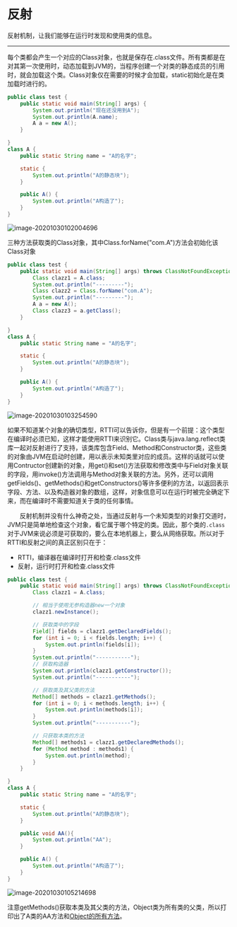 # 反射

反射机制，让我们能够在运行时发现和使用类的信息。

------------

每个类都会产生一个对应的Class对象，也就是保存在.class文件。所有类都是在对其第一次使用时，动态加载到JVM的，当程序创建一个对类的静态成员的引用时，就会加载这个类。Class对象仅在需要的时候才会加载，static初始化是在类加载时进行的。

```Java
public class test {
    public static void main(String[] args) {
        System.out.println("现在还没用到A");
        System.out.println(A.name);
        A a = new A();
    }

}
class A {
    public static String name = "A的名字";

    static {
        System.out.println("A的静态块");
    }

    public A() {
        System.out.println("A构造了");
    }
}
```

![image-20201030102004696](C:%5CUsers%5C%E6%9D%8E%E4%BD%B3%E5%BA%86%5CDesktop%5C%E7%AC%94%E8%AE%B0%E6%9C%AC%5C%E5%9B%BE%E7%89%87%E5%BA%93%5Cimage-20201030102004696.png)



三种方法获取类的Class对象，其中Class.forName("com.A")方法会初始化该Class对象

```Java
public class test {
    public static void main(String[] args) throws ClassNotFoundException {
        Class clazz1 = A.class;
        System.out.println("---------");
        Class clazz2 = Class.forName("com.A");
        System.out.println("---------");
        A a = new A();
        Class clazz3 = a.getClass();
    }

}
class A {
    public static String name = "A的名字";

    static {
        System.out.println("A的静态块");
    }

    public A() {
        System.out.println("A构造了");
    }
}
```

![image-20201030103254590](C:%5CUsers%5C%E6%9D%8E%E4%BD%B3%E5%BA%86%5CDesktop%5C%E7%AC%94%E8%AE%B0%E6%9C%AC%5C%E5%9B%BE%E7%89%87%E5%BA%93%5Cimage-20201030103254590.png)

如果不知道某个对象的确切类型，RTTI可以告诉你，但是有一个前提：这个类型在编译时必须已知，这样才能使用RTTI来识别它。Class类与java.lang.reflect类库一起对反射进行了支持，该类库包含Field、Method和Constructor类，这些类的对象由JVM在启动时创建，用以表示未知类里对应的成员。这样的话就可以使用Contructor创建新的对象，用get()和set()方法获取和修改类中与Field对象关联的字段，用invoke()方法调用与Method对象关联的方法。另外，还可以调用getFields()、getMethods()和getConstructors()等许多便利的方法，以返回表示字段、方法、以及构造器对象的数组，这样，对象信息可以在运行时被完全确定下来，而在编译时不需要知道关于类的任何事情。

　　反射机制并没有什么神奇之处，当通过反射与一个未知类型的对象打交道时，JVM只是简单地检查这个对象，看它属于哪个特定的类。因此，那个类的`.class`对于JVM来说必须是可获取的，要么在本地机器上，要么从网络获取。所以对于RTTI和反射之间的真正区别只在于：

- RTTI，编译器在编译时打开和检查.class文件
- 反射，运行时打开和检查.class文件

```Java
public class test {
    public static void main(String[] args) throws ClassNotFoundException, IllegalAccessException, InstantiationException, NoSuchMethodException {
        Class clazz1 = A.class;

        // 相当于使用无参构造器new一个对象
        clazz1.newInstance();

        // 获取类中的字段
        Field[] fields = clazz1.getDeclaredFields();
        for (int i = 0; i < fields.length; i++) {
            System.out.println(fields[i]);
        }
        System.out.println("-----------");
        // 获取构造器
        System.out.println(clazz1.getConstructor());
        System.out.println("-----------");

        // 获取类及其父类的方法
        Method[] methods = clazz1.getMethods();
        for (int i = 0; i < methods.length; i++) {
            System.out.println(methods[i]);
        }
        System.out.println("-----------");

        // 只获取本类的方法
        Method[] methods1 = clazz1.getDeclaredMethods();
        for (Method method : methods1) {
            System.out.println(method);
        }
    }

}
class A {
    public static String name = "A的名字";

    static {
        System.out.println("A的静态块");
    }

    public void AA(){
        System.out.println("AA");
    }

    public A() {
        System.out.println("A构造了");
    }
}
```

![image-20201030105214698](C:%5CUsers%5C%E6%9D%8E%E4%BD%B3%E5%BA%86%5CDesktop%5C%E7%AC%94%E8%AE%B0%E6%9C%AC%5C%E5%9B%BE%E7%89%87%E5%BA%93%5Cimage-20201030105214698.png)

注意getMethods()获取本类及其父类的方法，Object类为所有类的父类，所以打印出了A类的AA方法和[Object的所有方法](https://blog.csdn.net/ZMXQQ233/article/details/108521350)。

